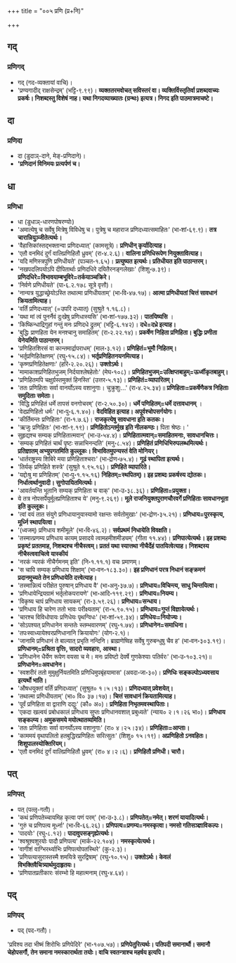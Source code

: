 +++
title = "००५ प्रणि (प्र+नि)"

+++

## गद्
### प्रणिगद्
- गद् (गद-व्यक्तायां वाचि)।
- 'प्रण्यगादीद् राक्षसेन्द्रम्' (भट्टि॰९.९९)। **व्यक्ततरमवोचत् सविस्तरं वा। व्यक्तिर्विस्तृतिर्वा प्रशब्दवाच्यः प्रकर्षः। निशब्दस्तु विशेषं नाह। यथा निगदव्याख्यातः (ग्रन्थः) इत्यत्र। निगद इति पाठमात्रमाचष्टे।**

## दा
### प्रणिदा
- दा (डुदाञ्-दाने, मेङ्-प्रणिदाने)।
- **'प्रणिदानं विनिमयः प्रत्यर्पणं च।**

## धा
### प्रणिधा
- धा (डुधाञ्-धारणपोषरण्योः)
- 'अमात्येषु च सर्वेषु मित्रेषु विविधेषु च। पुत्रेषु च महाराज प्रणिदध्यात्समाहितः' (भा॰शां॰६९.९)। **तत्र चारान्नियुञ्जीतेत्यर्थः।**
- 'वैहासिकांस्तद्भक्तान्वा प्रणिदध्यात्' (कामसूत्रे)। **प्रणिधीन् कृर्यादित्याह।**
- 'एतौ वनमिदं दुर्गं वालिप्रणिहितौ ध्रुवम्' (रा॰४.२.६)। **वालिना प्रणिधिरूपेण नियुक्तावित्याह।**
- 'यदि मणिस्त्रपुणि प्रणिधीयते' (पञ्चत॰१.६५)। **प्रत्युष्यत इत्यर्थः। प्रतिधीयत इति पाठान्तरम्।**
- 'नखपदलिपयोऽपि दीपितार्थाः प्रणिदधिरे दयितैरनङ्गलेखाः' (शिशु॰७.३९)। **प्रणिदधिरे=विभावयाम्बभूविरे=तर्कयाञ्चक्रिरे।**
- 'निर्वणे प्रणिधीयते' (पा॰६.२.१७८ सूत्रे वृत्तौ)।
- 'नान्यत्र युद्धाच्छ्रेयोऽस्ति तथात्मा प्रणिधीयताम्' (भा॰वि॰४७.१७)। **आत्मा प्रणिधीयतां चित्तं सावधानं क्रियतामित्याह।**
- 'वर्तिं प्रणिदध्यात्' (=उपरि दध्यात्) (सुश्रुते १.१६.८)।
- 'यथा मां त्वं पुनर्नैवं दुःखेषु प्रणिधास्यसि' (भा॰शां॰१७७.३२)। **पातयिष्यसि** ।
- 'किष्किन्धाद्रिगुहां गन्तुं मनः प्रणिदधे द्रुतम्' (भट्टि॰६.१४२)। **दधे=दध्रे इत्याह।**
- 'बुद्धिः प्राणहिता येन मनश्चानु समाहितम्' (रा॰२.२२.१४)। **प्रकर्षेण निहिता प्रणिहिता। बुद्धिः प्रणीता येनेयमिति पाठान्तरम्।**
- 'प्रणिहितशिरसं वा कान्तमार्द्रापराधम्' (माल॰३.१२)। **प्रणिहितं=भूमौ निहितम्।**
- 'भर्तृप्रणिहितेक्षणम्' (रघु॰१५.८४)। **भर्तृप्रणिहितनयनमित्याह।**
- 'कृष्णप्रणिहितेक्षणाः' (हरि॰२.२०.२६)। **उक्तोऽर्थः।**
- 'मामाकाशप्रणिहितभुजम् निर्दयाश्लेषहेतोः' (मेघ॰१०८)। **प्रणिहितभुजम्=उत्क्षिप्तबाहुम्=ऊर्ध्वीकृतबाहुम्।**
- 'प्रणिहितमपि चक्षुर्ग्रस्तमुक्तं हिनस्ति' (उत्तर॰५.१३)। **प्रणिहितं=व्यापारितम्।**
- 'ततः प्रणिहिताः सर्वा वानर्योऽस्य वशानुगाः। चुक्रुशुः…' (रा॰४.२५.३४)॥ **प्रणिहिताः=प्रकर्षेणैकत्र निहिताः समुदिताः समेताः।**
- 'विद्धि प्रणिहितं धर्मे तापसं वनगोचरम्' (रा॰२.५०.३०)। **धर्मे पणिहितम्=धर्मे दत्तावधानम्** ।
- 'वेदप्रणिहितो धर्मः' (भा॰पु॰६.१.४०)। **वेदविहित इत्याह। अपूर्वश्चोपसर्गयोगः।**
- 'कीर्तिमन्तः प्रणिहिताः' (रा॰१.७.६)। **राजकृत्येषु सावधाना इति कतकः।**
- 'ऋजुः प्रणिहितः' (भा॰शां॰९.१९)। **प्रणिहितोऽन्तर्मुख इति नीलकण्ठः।** पिता श्रेष्ठः। '
- सुहृद्यश्च सम्यक् प्रणिहितात्मवान्' (भा॰उ॰५४.४)। **प्रणिहितात्मवान्=समाहितमनाः, सावधानचित्तः।**
- 'सम्यक् प्रणिहितं चार्थं पृष्टः सन्नाभिनन्दति' (मनु॰८.५४)। **प्रणिहितं प्रणिधिभिरुपलब्धमित्यर्थः। प्रतिज्ञातम् अभ्युपगतमिति कुल्लूकः। विभावितमुपन्यस्तं वेति मोनियर्।**
- 'धार्तराष्ट्रस्य शिबिरे मया प्रणिहिताश्चराः' (भा॰द्रोण॰७५.४)। **गूढं स्थापिता इत्यर्थः।**
- 'तिर्यक् प्रणिहिते शस्त्रे' (सुश्रुते १.९५.१६)। **प्रणिहिते व्यापारिते।**
- 'यद्दोःषु मा प्रणिहितम्' (भा॰पु॰१.१५.१६) **निहितम्=स्थपितम्)। इह प्रशब्दः प्रकर्षस्य द्योतकः। निर्धात्वर्थानुवादी। सुगोपायितमित्यर्थः।**
- 'आवर्तयन्ति भूतानि सम्यक् प्रणिहिता च वाक्' (भा॰उ॰३८.३६)। **प्रणिहिता=प्रयुक्ता।**
- ये तत्र नोपसर्पेयुर्मूलप्रणिहिताश्च ये' (मनु॰९.२६९)। **मूले राजनियुक्तपुराणचौरवर्गे प्रणिहिताः सावधानभूता इति कुल्लूकः।**
- 'त्वां वयं तात संयुगे प्रणिधायानुयास्यामो रक्षन्तः सर्वतोमुखाः' (भा॰द्रोण॰३५.२१)। **प्रणिधाय=पुरस्कृत्य, मूर्ध्नि स्थापयित्वा।**
- '(ध्वजम्) प्रणिधाय शमीमूले' (भा॰वि॰४६.२)। **सर्वप्रथमं निधायेति विवक्षति।**
- 'तस्मात्प्रणम्य प्रणिधाय कायम् प्रसादये त्वामहमीशमीड्यम्' (गीता ११.४४)। **प्रणिपात्येत्यर्थः। इह प्रशब्दः प्रकृष्टं प्रततमाह, निशब्दश्च नीचैस्त्वम्। प्रततं यथा स्यात्तथा नीचैर्देहं पातयित्वेत्याह।**  **निशब्दस्य नीचैस्त्ववाचित्वे यास्कीयं**
- 'नरकं न्यरकं नीचैर्गमनम् इति' (नि॰१.११.१) वचः प्रमाणम्।
- 'स चापि सम्यक् प्रणिधाय शिक्षाम्' (भा॰वन॰१८३.३०)। **इह प्रणिधानं परत्र निधानं सङ्क्रमणं प्रदानमुच्यते तेन प्रणिधायेति दत्त्वेत्याह।**
- 'तस्मान्नित्यं परीक्षेत पुरुषान् प्रणिधाय वै' (भा॰अनु॰३७.७)। **प्रणिधाय=विचिन्त्य, साधु चिन्तयित्वा।**
- 'प्रणिधायेन्द्रियग्रामं भर्तृलोकपरायणे' (भा॰आदि॰११९.२९)। **प्रणिधाय=नियम्य।**
- 'विकृष्य चापं प्रणिधाय सायकम्' (रा॰३.५९.२६)। **प्रणिधाय=सन्धाय।**
- 'प्रणिधाय हि चारेण ततो भावः परीक्ष्यताम्' (रा॰५.९०.१५)। **प्रणिधाय=गुप्तं विज्ञायेत्यर्थः।**
- 'चारश्च विविधोपायः प्रणिधेयः पृथग्विधः' (भा॰शां॰५९.३४)। **प्रणिधेयः=नियोज्यः।**
- 'सोऽपश्यत् प्रणिधानेन सन्ततेः स्तम्भवारणम्' (रघु॰१.७४)। **प्रणिधानेन=समाधिना।**
- 'तपःस्वाध्यायेश्वरप्रणिधानानि क्रियायोगः' (योग॰२.१)।
- 'जानामि प्रणिधानं ते बाल्यात् प्रभृति नन्दिनि। ब्राह्मणेष्विह सर्वेषु गुरुबन्धुषु चैव ह' (भा॰वन॰३०३.१९)। **प्रणिधानम्=प्रश्रिता वृत्तिः, सादरो व्यवहारः, आस्था।**
- 'प्रणिधानेन धैर्येण रूपेण वयसा च मे। मनः प्रविष्टो देवर्षे गुणकेश्याः पतिर्वरः' (भा॰उ॰१०३.२१)॥ **प्रणिधानेन=अवधानेन।**
- 'स्वशरीरं ततो मुमुक्षुर्नियतमिति प्रणिधिमुपबृंहयामास' (अवदा॰जा॰३०)। **प्रणिधिः सङ्कल्पोऽध्यवसाय इत्यर्थो भाति।**
- 'औषधयुक्तां वर्तिं प्रणिदध्यात्' (सुश्रुत० १।५।१३)। **प्रणिदध्यात् प्रवेशयेत्।**
- 'तथात्मा प्रणिधीयताम्' (भा० वि० ३७।१७)। **चित्तं सावधानं क्रियतामित्याह।**
- 'पूर्वं प्रणिहिता वा द्वाराणि दद्युः' (कौ० अ०)। **प्रणिहिता निभृतमवस्थापिताः।**
- 'एकदा खल्वयं प्रबोधकालं प्रणिधाय सुप्तः प्रणिधानवशात् प्रबुध्यते' (न्याय० २।१।२६ भा०)। **प्रणिधाय सङ्कल्प्य। अमुकसमये मयोत्थातव्यमिति।**
- 'ततः प्रणिहिताः सर्वा वानर्योऽस्य वशानुगाः' (रा० ४।२५।३४)। **प्रणिहिताः=आप्ताः।**
- 'काममयं वृथापलितो हतबुद्धिरप्रणिहितः सरित्सुतः' (शिशु० १५।१९)। **अप्रणिहितो ऽनवहितः। शिशुपालस्योक्तिरियम्।**
- 'एतौ वनमिदं दुर्गं वालिप्रणिहितौ ध्रुवम्' (रा० ४।२।६)। **प्रणिहितौ प्रणिधी। चारौ।**

## पत्
### प्रणिपत्
- पत् (पत्लृ-गतौ)।
- 'कथं प्रणिपतेच्चायमिह कृत्वा पणं परम्' (भा॰उ॰३.८)। **प्रणिपतेत्=नमेत्। शरणं यायादित्यर्थः।**
- 'गुरुं च प्रणिपत्य मूर्ध्ना' (भा॰वि॰६६.२६)। **प्रणिपत्य=प्रणम्य=नमस्कृत्वा। नमसो गतिसञ्ज्ञाविकल्पः।**
- 'पादयोः' (रघु॰८.१२)। **पादावुपसङ्गृह्येत्यर्थः।**
- 'श्वश्रूश्वशुरयोः पादौ प्रणिपत्य' (मार्क॰२२.१०४)। **नमस्कृत्येत्यर्थः।**
- 'वागीशं वाग्भिरर्थ्याभिः प्रणिपत्योपतस्थिरे' (कु॰२.३)।
- 'प्रणिपत्यासुरास्तस्मै शमयित्रे सुरद्विषाम्' (रघु॰१०.१५)। **उक्तोऽर्थः। केवलं विभक्तिवैचित्र्यार्थमुदाहृतयः।**
- 'प्रणिपातप्रतीकारः संरम्भो हि महात्मनाम् (रघु॰४.६४)।

## पद्
### प्रणिपद्
- पद् (पद-गतौ)।

'प्रविश्य तदा भीष्मं शिरोभिः प्रणिपेदिरे' (भा॰१०७.५७)। **प्रणिपेतुरित्यर्थः। पतिपदी समानार्थौ। समानौ चेहोपसर्गौ, तेन समाना नमस्कारार्थता तयोः। वाचि स्वतन्त्राश्च महर्षय इत्यपि।**
